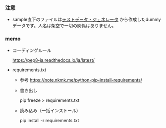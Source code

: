 ### 注意
* sample直下のファイルは[テストデータ・ジェネレータ](https://yamagata.int21h.jp/tool/testdata/) から作成したdummyデータです。人名は架空で一切の関係はありません。 

### memo

* コーディングルール

  https://pep8-ja.readthedocs.io/ja/latest/
* requirements.txt
  - 参考 https://note.nkmk.me/python-pip-install-requirements/
  - 書き出し

    pip freeze > requirements.txt
  - 読み込み（一括インストール）
  
    pip install -r requirements.txt

